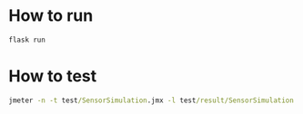 # How to run
```bat
flask run
```

# How to test
```bat
jmeter -n -t test/SensorSimulation.jmx -l test/result/SensorSimulation.jtl
```